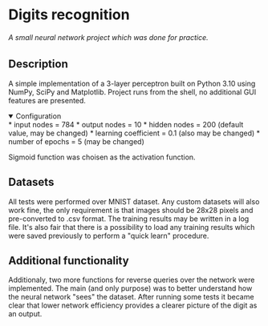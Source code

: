 # Digits recognition
###### A small neural network project which was done for practice.

Description
-----------

A simple implementation of a 3-layer perceptron built on Python 3.10 using NumPy, SciPy and Matplotlib. Project runs from the shell, no additional GUI features are presented.

<details open>
<summary>Configuration</summary>
  * input nodes = 784
  * output nodes = 10
  * hidden nodes = 200 (default value, may be changed) 
  * learning coefficient = 0.1 (also may be changed)
  * number of epochs = 5 (may be changed)
  
Sigmoid function was choisen as the activation function.
  
</details>

Datasets
--------

All tests were performed over MNIST dataset. Any custom datasets will also work fine, the only requirement is that images should be 28x28 pixels and pre-converted to .csv format.
The training results may be written in a log file. It's also fair that there is a possibility to load any training results which were saved previously to perform a "quick learn" procedure.

Additional functionality
------------------------

Additionaly, two more functions for reverse queries over the network were implemented. The main (and only purpose) was to better understand how the neural network "sees" the dataset. After running some tests it became clear that lower network efficiency provides a clearer picture of the digit as an output.
